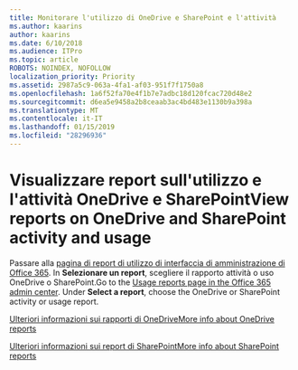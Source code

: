 ```yaml
---
title: Monitorare l'utilizzo di OneDrive e SharePoint e l'attività
ms.author: kaarins
author: kaarins
ms.date: 6/10/2018
ms.audience: ITPro
ms.topic: article
ROBOTS: NOINDEX, NOFOLLOW
localization_priority: Priority
ms.assetid: 2987a5c9-063a-4fa1-af03-951f7f1750a8
ms.openlocfilehash: 1a6f52fa70e4f1b7e7adbc18d120fcac720d48e2
ms.sourcegitcommit: d6ea5e9458a2b8ceaab3ac4bd483e1130b9a398a
ms.translationtype: MT
ms.contentlocale: it-IT
ms.lasthandoff: 01/15/2019
ms.locfileid: "28296936"
---
```

# <a name="view-reports-on-onedrive-and-sharepoint-activity-and-usage"></a><span data-ttu-id="40d7a-102">Visualizzare report sull'utilizzo e l'attività OneDrive e SharePoint</span><span class="sxs-lookup"><span data-stu-id="40d7a-102">View reports on OneDrive and SharePoint activity and usage</span></span>

<span data-ttu-id="40d7a-p101">Passare alla [pagina di report di utilizzo di interfaccia di amministrazione di Office 365](https://admin.microsoft.com/AdminPortal/Home). In **Selezionare un report**, scegliere il rapporto attività o uso OneDrive o SharePoint.</span><span class="sxs-lookup"><span data-stu-id="40d7a-p101">Go to the [Usage reports page in the Office 365 admin center](https://admin.microsoft.com/AdminPortal/Home). Under **Select a report**, choose the OneDrive or SharePoint activity or usage report.</span></span> 
  
[<span data-ttu-id="40d7a-105">Ulteriori informazioni sui rapporti di OneDrive</span><span class="sxs-lookup"><span data-stu-id="40d7a-105">More info about OneDrive reports</span></span>](https://go.microsoft.com/fwlink/?linkid=875239)
  
[<span data-ttu-id="40d7a-106">Ulteriori informazioni sui report di SharePoint</span><span class="sxs-lookup"><span data-stu-id="40d7a-106">More info about SharePoint reports</span></span>](https://go.microsoft.com/fwlink/?linkid=875240)
  

